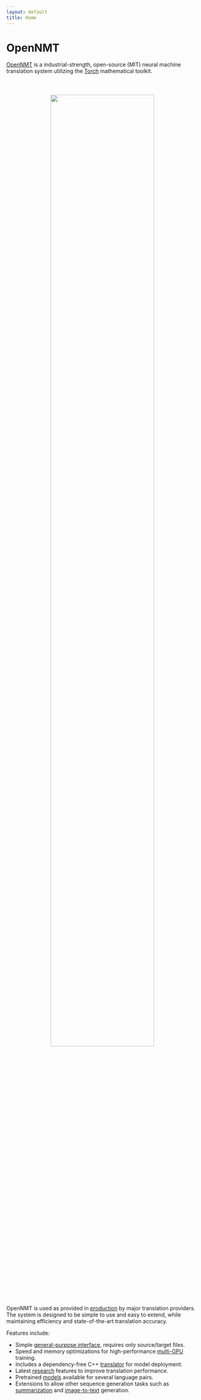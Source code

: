 ```yaml
---
layout: default
title: Home
---
```


# OpenNMT

<a href="https://opennmt.github.io/">OpenNMT</a> is a industrial-strength,
open-source (MIT) neural machine translation system utilizing the
[Torch](http://torch.ch) mathematical toolkit. 

<center style="padding: 40px"><img width="80%" src="http://opennmt.github.io/simple-attn.png" /></center>

OpenNMT is used as provided in <a href="https://demo-pnmt.systran.net/">production</a> by major translation providers.
The system is designed to be simple to use and easy to extend, while
maintaining efficiency and state-of-the-art translation accuracy.

Features include:

* Simple <a href="Guide">general-purpose interface</a>, requires only source/target files.
* Speed and memory optimizations for high-performance <a href="http://opennmt.net//Guide/#parallel-training">multi-GPU</a> training.
* Includes a dependency-free C++ <a href="https://github.com/OpenNMT/CTranslate/">translator</a> for model deployment.
* Latest <a href="http://opennmt.net//Guide/#additional-features">research</a> features to improve translation performance.
* Pretrained <a href="Models">models</a> available for several language pairs.
* Extensions to allow other sequence generation tasks such as <a href="Models">summarization</a> and <a href="https://github.com/opennmt/im2text">image-to-text</a> generation.
